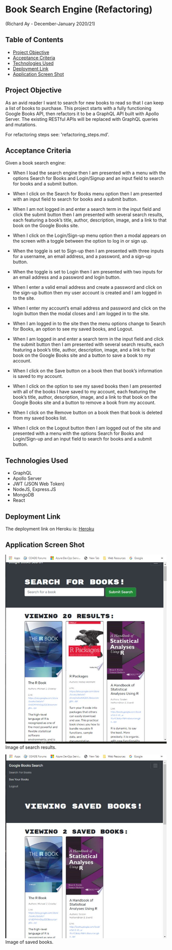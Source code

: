 # Book Search Engine (Refactoring)
(Richard Ay - December-January 2020/21)


## Table of Contents
* [Project Objective](#project-objective)
* [Acceptance Criteria](#acceptance-criteria)
* [Technologies Used](#technologies-used)
* [Deployment Link](#deployment-link)
* [Application Screen Shot](#application-screen-shot)


## Project Objective
As an avid reader I want to search for new books to read so that I can keep a list of books to purchase.  This project starts with a fully functioning Google Books API, then refactors it to be a GraphQL API built with Apollo Server.  The existing RESTful APIs will be replaced with GraphQL queries and mutations.

For refactoring steps see: 'refactoring_steps.md'.

## Acceptance Criteria
Given a book search engine:

* When I load the search engine then I am presented with a menu with the options Search for Books and Login/Signup and an input field to search for books and a submit button.

* When I click on the Search for Books menu option then I am presented with an input field to search for books and a submit button.

* When I am not logged in and enter a search term in the input field and click the submit button then I am presented with several search results, each featuring a book’s title, author, description, image, and a link to that book on the Google Books site.

* When I click on the Login/Sign-up menu option then a modal appears on the screen with a toggle between the option to log in or sign up.

* When the toggle is set to Sign-up then I am presented with three inputs for a username, an email address, and a password, and a sign-up button.

* When the toggle is set to Login then I am presented with two inputs for an email address and a password and login button.

* When I enter a valid email address and create a password and click on the sign-up button then my user account is created and I am logged in to the site.

* When I enter my account’s email address and password and click on the login button then the modal closes and I am logged in to the site.

* When I am logged in to the site then the menu options change to Search for Books, an option to see my saved books, and Logout.

* When I am logged in and enter a search term in the input field and click the submit button then I am presented with several search results, each featuring a book’s title, author, description, image, and a link to that book on the Google Books site and a button to save a book to my account.

* When I click on the Save button on a book then that book’s information is saved to my account.

* When I click on the option to see my saved books then I am presented with all of the books I have saved to my account, each featuring the book’s title, author, description, image, and a link to that book on the Google Books site and a button to remove a book from my account.

* When I click on the Remove button on a book then that book is deleted from my saved books list.

* When I click on the Logout button then I am logged out of the site and presented with a menu with the options Search for Books and Login/Sign-up and an input field to search for books and a submit button.  


## Technologies Used

* GraphQL
* Apollo Server
* JWT (JSON Web Token)
* NodeJS, Express.JS
* MongoDB
* React



## Deployment Link
The deployment link on Heroku is: 
[Heroku](https://book-search-ay.herokuapp.com/) 



## Application Screen Shot

![Book-Search Image 1](./assets/images/search-results.jpg) Image of search results.

![Book-Search Image 2](./assets/images/saved-books.jpg) Image of saved books.



